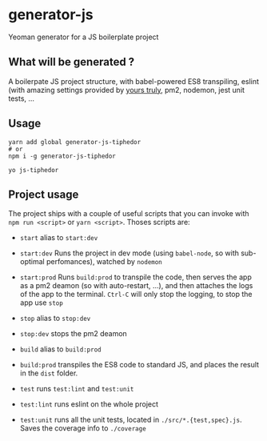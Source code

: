# generator-js
Yeoman generator for a JS boilerplate project

## What will be generated ?

A boilerpate JS project structure, with babel-powered ES8 transpiling, eslint (with amazing settings provided by [yours truly](https://github.com/tiphedor/eslint-config-tiphedor), pm2, nodemon, jest unit tests, ...

## Usage

    yarn add global generator-js-tiphedor 
    # or
    npm i -g generator-js-tiphedor

    yo js-tiphedor

## Project usage

The project ships with a couple of useful scripts that you can invoke with `npm run <script>` or `yarn <script>`. Thoses scripts are: 

- `start` alias to `start:dev`
- `start:dev` Runs the project in dev mode (using `babel-node`, so with sub-optimal perfomances), watched by `nodemon`
- `start:prod` Runs `build:prod` to transpile the code, then serves the app as a pm2 deamon (so with auto-restart, ...), and then attaches the logs of the app to the terminal. `Ctrl-C` will only stop the logging, to stop the app use `stop`


- `stop` alias to `stop:dev`
- `stop:dev` stops the pm2 deamon


- `build` alias to `build:prod`
- `build:prod` transpiles the ES8 code to standard JS, and places the result in the `dist` folder.


- `test` runs `test:lint` and `test:unit`
- `test:lint` runs eslint on the whole project
- `test:unit` runs all the unit tests, located in `./src/*.{test,spec}.js`. Saves the coverage info to `./coverage`
